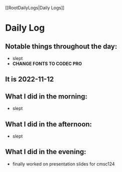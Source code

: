 [[RootDailyLogs|Daily Logs]]
# Daily Log 

## Notable things throughout the day:
- slept
- **CHANGE FONTS TO CODEC PRO**
## It is 2022-11-12

## What I did in the morning:
- slept

## What I did in the afternoon:
- slept

## What I did in the evening:
- finally worked on presentation slides for cmsc124
